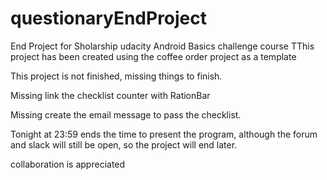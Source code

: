 # questionaryEndProject
End Project for Sholarship udacity Android Basics challenge course
TThis project has been created using the coffee order project as a template

This project is not finished, missing things to finish.

Missing link the checklist counter with RationBar

Missing create the email message to pass the checklist.

Tonight at 23:59 ends the time to present the program, although the forum and slack will still be open, so the project will end later.

collaboration is appreciated
